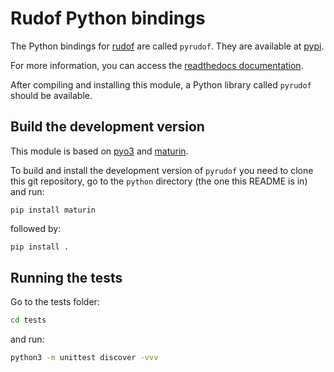 # Rudof Python bindings

The Python bindings for [rudof](https://rudof-project.github.io/) are called `pyrudof`. They are available at [pypi](https://pypi.org/project/pyrudof/).

For more information, you can access the [readthedocs documentation](https://pyrudof.readthedocs.io/en/latest/).

After compiling and installing this module, a Python library  called `pyrudof` should be available.  

## Build the development version

This module is based on [pyo3](https://pyo3.rs/) and [maturin](https://www.maturin.rs/).

To build and install the development version of `pyrudof` you need to clone this git repository, go to the `python` directory (the one this README is in) and run:

```
pip install maturin
```

followed by:

```sh
pip install .
```

## Running the tests

Go to the tests folder: 

```sh
cd tests
```

and run: 

```sh
python3 -m unittest discover -vvv
```